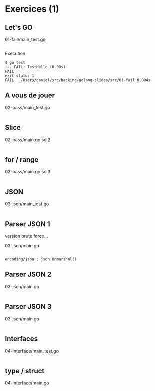 # Exercices (1)

## Let's GO

01-fail/main_test.go

~~~ {.go include="src/01-fail/main_test.go" }
~~~

Exécution

~~~
$ go test
--- FAIL: TestHello (0.00s)
FAIL
exit status 1
FAIL  _/Users/daniel/src/hacking/golang-slides/src/01-fail 0.004s
~~~

## A vous de jouer

02-pass/main_test.go

~~~ {.go include="src/02-pass/main_test.go" }
~~~

## Slice

02-pass/main.go.sol2

~~~ {.go include="src/02-pass/main.go.sol2" }
~~~

## for / range

02-pass/main.go.sol3

~~~ {.go include="src/02-pass/main.go.sol3" }
~~~

## JSON

03-json/main_test.go

~~~ {.go include="src/03-json/main_test.go" }
~~~

## Parser JSON 1

version brute force...

03-json/main.go

~~~ {.go include="src/03-json/main.go.sol1" }
~~~

`encoding/json : json.Unmarshal()`

## Parser JSON 2

03-json/main.go

~~~ {.go include="src/03-json/main.go.sol2" }
~~~

## Parser JSON 3

03-json/main.go

~~~ {.go include="src/03-json/main.go.sol3" }
~~~

## Interfaces

04-interface/main_test.go

~~~ {.go include="src/04-interface/main_test.go" }
~~~

## type / struct

04-interface/main.go

~~~ {.go include="src/04-interface/main.go.sol" }
~~~

